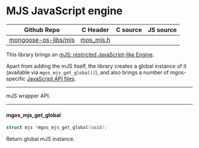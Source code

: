 # MJS JavaScript engine
| Github Repo | C Header | C source  | JS source |
| ----------- | -------- | --------  | ----------------- |
| [mongoose-os-libs/mjs](https://github.com/mongoose-os-libs/mjs) | [mos_mjs.h](https://github.com/mongoose-os-libs/mjs/tree/master/include/mos_mjs.h) | &nbsp;  | &nbsp;         |



This library brings an [mJS: restricted JavaScript-like
Engine](https://github.com/cesanta/mjs).

Apart from adding the mJS itself, the library creates a global instance of it
(available via `mgos_mjs_get_global()`), and also brings a number of
mgos-specific
[JavaScript API files](https://mongoose-os.com/docs/reference/api.html#mjs).


 ----- 

mJS wrapper API.
 

 ----- 
#### mgos_mjs_get_global

```c
struct mjs *mgos_mjs_get_global(void);
```
 Return global mJS instance. 

